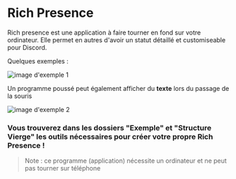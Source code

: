 # Rich Presence

Rich presence est une application à faire tourner en fond sur votre ordinateur. Elle permet en autres d'avoir un statut détaillé et customiseable pour Discord.

Quelques exemples :

![image d'exemple 1](https://i.imgur.com/aMZTjra.jpg)

Un programme poussé peut également afficher du **texte** lors du passage de la souris

![image d'exemple 2](https://i.imgur.com/qtHSQ6i.jpg)


### Vous trouverez dans les dossiers "Exemple" et "Structure Vierge" les outils nécessaires pour créer votre propre Rich Presence !
> Note : ce programme (application) nécessite un ordinateur et ne peut pas tourner sur téléphone
